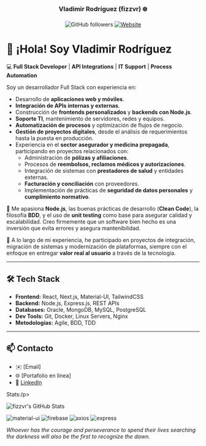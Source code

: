 <p align="center">
	<h3 align="center">Vladimir Rodríguez (fizzvr) ❄️</h3>
</p>

<p align="center">
  <img alt="GitHub followers" src="https://img.shields.io/github/followers/fizzvr?style=social">
  <a href="http://vladimirdev.me"><img alt="Website" src="https://img.shields.io/website-up-down-green-red/http/shields.io.svg"></a>
</p>

# 👋 ¡Hola! Soy Vladimir Rodríguez

💻 **Full Stack Developer** | **API Integrations** | **IT Support** | **Process Automation**  

Soy un desarrollador Full Stack con experiencia en:  

- Desarrollo de **aplicaciones web y móviles**.  
- **Integración de APIs internas y externas**.  
- Construcción de **frontends personalizados** y **backends con Node.js**.  
- **Soporte TI**, mantenimiento de servidores, redes y equipos.  
- **Automatización de procesos** y optimización de flujos de negocio.  
- **Gestión de proyectos digitales**, desde el análisis de requerimientos hasta la puesta en producción.  
- Experiencia en el **sector asegurador y medicina prepagada**, participando en proyectos relacionados con:  
  - Administración de **pólizas y afiliaciones**.  
  - Procesos de **reembolsos, reclamos médicos y autorizaciones**.  
  - Integración de sistemas con **prestadores de salud** y entidades externas.  
  - **Facturación y conciliación** con proveedores.  
  - Implementación de prácticas de **seguridad de datos personales** y **cumplimiento normativo**.  

🌱 Me apasiona **Node.js**, las buenas prácticas de desarrollo (**Clean Code**), la filosofía **BDD**, y el uso de **unit testing** como base para asegurar calidad y escalabilidad. Creo firmemente que un software bien hecho es una inversión que evita errores y asegura mantenibilidad.  

🚀 A lo largo de mi experiencia, he participado en proyectos de integración, migración de sistemas y modernización de plataformas, siempre con el enfoque en entregar **valor real al usuario** a través de la tecnología.  

---

## 🛠️ Tech Stack

- **Frontend:** React, Next.js, Material-UI, TailwindCSS  
- **Backend:** Node.js, Express.js, REST APIs  
- **Databases:** Oracle, MongoDB, MySQL, PostgreSQL  
- **Dev Tools:** Git, Docker, Linux Servers, Nginx  
- **Metodologías:** Agile, BDD, TDD  

---

## 📫 Contacto
- ✉️ [Email]  
- 🌐 [Portafolio en línea]  
- 💼 [LinkedIn](https://www.linkedin.com/in/fizzvr)  


<p>Stats:/p>

<p>
<img src="https://github-readme-stats.vercel.app/api?username=fizzvr&theme=merko&hide_border=true&count_private=true" alt="fizzvr's GitHub Stats" />

<img alt="material-ui" src="https://img.shields.io/badge/Material--UI-latest-yellowgreen" data-canonical-src="https://img.shields.io/badge/Material--UI-done-yellowgreen" style="max-width:100%;"> <img alt="firebase" src="https://img.shields.io/badge/Firebase-latest-yellow" data-canonical-src="https://img.shields.io/badge/Firebase-latest-yellow" style="max-width:100%;"> <img alt="axios" src="https://img.shields.io/badge/Axios-latest-green" data-canonical-src="https://img.shields.io/badge/Axios-latest-green" style="max-width:100%;"> <img alt="express" src="https://img.shields.io/badge/Express-latest-blue" data-canonical-src="https://img.shields.io/badge/Express-latest-blue" style="max-width:100%;"></br>

</p>

*Whoever has the courage and perseverance to spend their lives searching the darkness will also be the first to recognize the dawn.*
